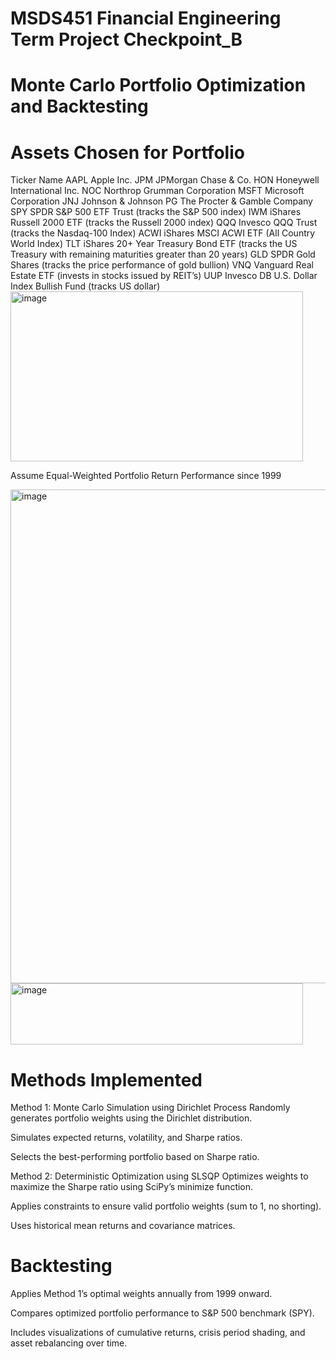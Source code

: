 # MSDS451 Financial Engineering Term Project Checkpoint_B

# Monte Carlo Portfolio Optimization and Backtesting

# Assets Chosen for Portfolio

Ticker	Name
AAPL	Apple Inc.
JPM	JPMorgan Chase & Co.
HON	Honeywell International Inc.
NOC	Northrop Grumman Corporation
MSFT	Microsoft Corporation
JNJ	Johnson & Johnson
PG	The Procter & Gamble Company
SPY	SPDR S&P 500 ETF Trust (tracks the S&P 500 index)
IWM	iShares Russell 2000 ETF (tracks the Russell 2000 index)
QQQ	Invesco QQQ Trust (tracks the Nasdaq-100 Index)
ACWI	iShares MSCI ACWI ETF (All Country World Index)
TLT	iShares 20+ Year Treasury Bond ETF (tracks the US Treasury with remaining maturities greater than 20 years)
GLD	SPDR Gold Shares (tracks the price performance of gold bullion)
VNQ	Vanguard Real Estate ETF (invests in stocks issued by REIT’s)
UUP	Invesco DB U.S. Dollar Index Bullish Fund (tracks US dollar)
<img width="468" height="272" alt="image" src="https://github.com/user-attachments/assets/778c53d9-536e-40cf-b429-3a4ab0e3586d" />


Assume Equal-Weighted Portfolio Return Performance since 1999

<img width="1389" height="790" alt="image" src="https://github.com/user-attachments/assets/71b8d42b-e251-40db-8d80-4485df636cc0" />

<img width="468" height="98" alt="image" src="https://github.com/user-attachments/assets/700f8b0a-f6b9-4462-a041-2d989c7f646d" />


# Methods Implemented

Method 1: Monte Carlo Simulation using Dirichlet Process
Randomly generates portfolio weights using the Dirichlet distribution.

Simulates expected returns, volatility, and Sharpe ratios.

Selects the best-performing portfolio based on Sharpe ratio.

Method 2: Deterministic Optimization using SLSQP
Optimizes weights to maximize the Sharpe ratio using SciPy’s minimize function.

Applies constraints to ensure valid portfolio weights (sum to 1, no shorting).

Uses historical mean returns and covariance matrices.

# Backtesting
Applies Method 1’s optimal weights annually from 1999 onward.

Compares optimized portfolio performance to S&P 500 benchmark (SPY).

Includes visualizations of cumulative returns, crisis period shading, and asset rebalancing over time.


